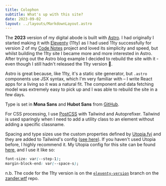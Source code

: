 ```yaml
---
title: Colophon
subtitle: What's up with this site?
date: 2023-09-02
layout: ../layouts/MarkdownLayout.astro
---
```


The **2023** version of my digital abode is built with [Astro](https://astro.build). I had originally I started making it with [Eleventy](https://www.11ty.dev/) (11ty) as I had used 11ty successfully for version 2 of my [Code Notes](https://notes.zander.wtf) project and loved its simplicity and speed, but whilst building the 11ty site I became more and more interested in Astro. After trying out the Astro blog example I decided to rebuild the site with it - even though I still hadn't released the 11ty version 😬.

Astro is great because, like 11ty, it's a static site generator, but `.astro` components use JSX syntax, which I'm very familiar with – I write React apps for a living so it was a natural fit. The component and data fetching model was extremely easy to pick up and I was able to rebuild the site in a few days.

Type is set in **Mona Sans** and **Hubot Sans** from [GitHub](https://github.com/mona-sans).

For CSS processing, I use [PostCSS](https://postcss.org/) with Tailwind and Autoprefixer. Tailwind is used sparingly when I need to add a utility class to an element without adding a specific classname.

Spacing and type sizes use the custom properties defined by [Utopia.fyi](https://utopia.fyi) and they are added to Tailwind's config ([see here](https://github.com/mrmartineau/zander.wtf/blob/main/tailwind.config.cjs)). If you haven't used Utopia before, I highly recommend it. My Utopia config for this site can be found [here](https://github.com/mrmartineau/zander.wtf/blob/main/src/styles/global/utopia.css), and I use it like so:

```css
font-size: var(--step-1);
margin-block-end: var(--space-s);
```

n.b. The code for the 11ty version is on the [`eleventy-version`](https://github.com/mrmartineau/zander.wtf/tree/eleventy-version) branch on the [zander.wtf](https://github.com/mrmartineau/zander.wtf/) repo.

